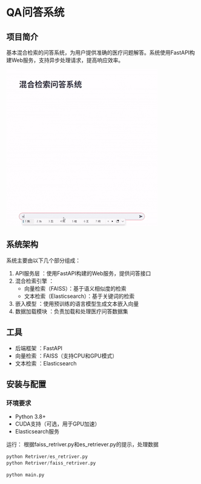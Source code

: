 # QA问答系统
## 项目简介
基本混合检索的问答系统，为用户提供准确的医疗问题解答。系统使用FastAPI构建Web服务，支持异步处理请求，提高响应效率。



![demo](demo.gif)


## 系统架构
系统主要由以下几个部分组成：

1. API服务层 ：使用FastAPI构建的Web服务，提供问答接口
2. 混合检索引擎 ：
   - 向量检索（FAISS）：基于语义相似度的检索
   - 文本检索（Elasticsearch）：基于关键词的检索
3. 嵌入模型 ：使用预训练的语言模型生成文本嵌入向量
4. 数据加载模块 ：负责加载和处理医疗问答数据集

## 工具
- 后端框架 ：FastAPI
- 向量检索 ：FAISS（支持CPU和GPU模式）
- 文本检索 ：Elasticsearch
## 安装与配置
### 环境要求
- Python 3.8+
- CUDA支持（可选，用于GPU加速）
- Elasticsearch服务

运行：
根据faiss_retriver.py和es_retriever.py的提示，处理数据
```python
python Retriver/es_retriver.py
python Retriver/faiss_retriver.py
```

```bash
python main.py